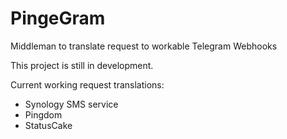 # PingeGram
Middleman to translate request to workable Telegram Webhooks

This project is still in development.

Current working request translations:
* Synology SMS service
* Pingdom
* StatusCake
